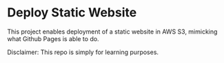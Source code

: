 # Deploy Static Website

This project enables deployment of a static website in AWS S3, mimicking what Github Pages is able to do.

Disclaimer: This repo is simply for learning purposes.

